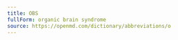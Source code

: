 ```yaml
---
title: OBS
fullForm: organic brain syndrome
source: https://openmd.com/dictionary/abbreviations/o
---
```

